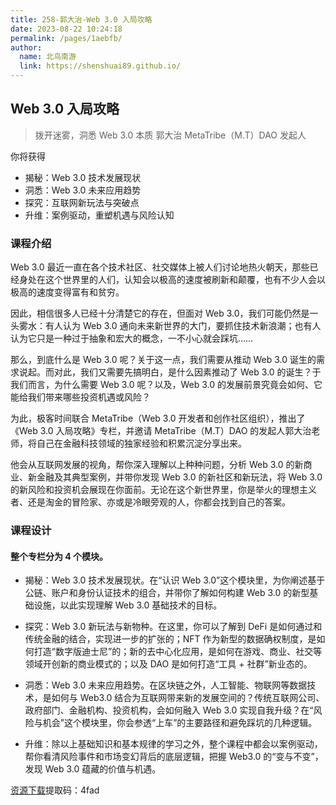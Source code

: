 ```yaml
---
title: 258-郭大治-Web 3.0 入局攻略
date: 2023-08-22 10:24:18
permalink: /pages/1aebfb/
author: 
  name: 北鸟南游
  link: https://shenshuai89.github.io/
---
```

## Web 3.0 入局攻略
> 拨开迷雾，洞悉 Web 3.0 本质
> 郭大治  MetaTribe（M.T）DAO 发起人

你将获得
- 揭秘：Web 3.0 技术发展现状
- 洞悉：Web 3.0 未来应用趋势
- 探究：互联网新玩法与突破点
- 升维：案例驱动，重塑机遇与风险认知

### 课程介绍


Web 3.0 最近一直在各个技术社区、社交媒体上被人们讨论地热火朝天，那些已经身处在这个世界里的人们，认知会以极高的速度被刷新和颠覆，也有不少人会以极高的速度变得富有和贫穷。

因此，相信很多人已经十分清楚它的存在，但面对 Web 3.0，我们可能仍然是一头雾水：有人认为 Web 3.0 通向未来新世界的大门，要抓住技术新浪潮；也有人认为它只是一种过于抽象和宏大的概念，一不小心就会踩坑……

那么，到底什么是 Web 3.0 呢？关于这一点，我们需要从推动 Web 3.0 诞生的需求说起。而对此，我们又需要先搞明白，是什么因素推动了 Web 3.0 的诞生？于我们而言，为什么需要 Web 3.0 呢？以及，Web 3.0 的发展前景究竟会如何、它能给我们带来哪些投资机遇或风险？

为此，极客时间联合 MetaTribe（Web 3.0 开发者和创作社区组织），推出了《Web 3.0 入局攻略》专栏，并邀请 MetaTribe（M.T）DAO 的发起人郭大治老师，将自己在金融科技领域的独家经验和积累沉淀分享出来。

他会从互联网发展的视角，帮你深入理解以上种种问题，分析 Web 3.0 的新商业、新金融及其典型案例，并带你发现 Web 3.0 的新社区和新玩法，将 Web 3.0 的新风险和投资机会展现在你面前。无论在这个新世界里，你是举火的理想主义者、还是淘金的冒险家、亦或是冷眼旁观的人，你都会找到自己的答案。

### 课程设计
#### 整个专栏分为 4 个模块。

- 揭秘：Web 3.0 技术发展现状。在“认识 Web 3.0”这个模块里，为你阐述基于公链、账户和身份认证技术的组合，并带你了解如何构建 Web 3.0 的新型基础设施，以此实现理解 Web 3.0 基础技术的目标。

- 探究：Web 3.0 新玩法与新物种。在这里，你可以了解到 DeFi 是如何通过和传统金融的结合，实现进一步的扩张的；NFT 作为新型的数据确权制度，是如何打造“数字版迪士尼”的；新的去中心化应用，是如何在游戏、商业、社交等领域开创新的商业模式的；以及 DAO 是如何打造“工具 + 社群”新业态的。

- 洞悉：Web 3.0 未来应用趋势。在区块链之外，人工智能、物联网等数据技术，是如何与 Web3.0 结合为互联网带来新的发展空间的？传统互联网公司、政府部门、金融机构、投资机构，会如何融入 Web 3.0 实现自我升级？在“风险与机会”这个模块里，你会参透“上车”的主要路径和避免踩坑的几种逻辑。

- 升维：除以上基础知识和基本规律的学习之外，整个课程中都会以案例驱动，帮你看清风险事件和市场变幻背后的底层逻辑，把握 Web3.0 的“变与不变”，发现 Web 3.0 蕴藏的价值与机遇。

[资源下载](https://pan.baidu.com/s/10bnZOwmy7FAxq5KqlamBWw?pwd=4fad)提取码：4fad